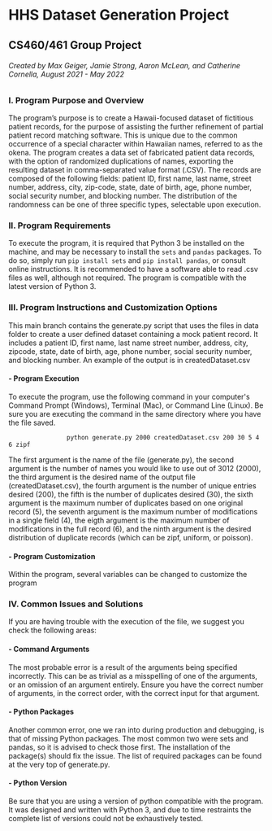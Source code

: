 # HHS Dataset Generation Project
## CS460/461 Group Project
###### Created by Max Geiger, Jamie Strong, Aaron McLean, and Catherine Cornella, August 2021 - May 2022

### I. Program Purpose and Overview
The program’s purpose is to create a Hawaii-focused dataset of fictitious patient records, for the purpose of assisting the further refinement of partial patient record matching software. This is unique due to the common occurrence of a special character within Hawaiian names, referred to as the okena. 
The program creates a data set of fabricated patient data records, with the option of randomized duplications of names, exporting the resulting dataset in comma-separated value format (.CSV). The records are composed of the following fields: patient ID, first name, last name, street number, address, city, zip-code, state, date of birth, age, phone number, social security number, and blocking number. The distribution of the randomness can be one of three specific types, selectable upon execution.

### II. Program Requirements
To execute the program, it is required that Python 3 be installed on the machine, and may be necessary to install the `sets` and `pandas` packages. To do so, simply run `pip install sets` and `pip install pandas`, or consult online instructions. It is recommended to have a software able to read .csv files as well, although not required. The program is compatible with the latest version of Python 3. 

### III. Program Instructions and Customization Options
This main branch contains the generate.py script that uses the files in data folder to create a user defined dataset containing a mock patient record.
It includes a patient ID, first name, last name	 street number, address,	city, zipcode, state, date of birth, age, phone number, social security number,
and blocking number. An example of the output is in createdDataset.csv

#### - Program Execution
To execute the program, use the following command in your computer's Command Prompt (Windows), Terminal (Mac), or Command Line (Linux). Be sure you are executing the command in the same directory where you have the file saved.

                    python generate.py 2000 createdDataset.csv 200 30 5 4 6 zipf
                 
The first argument is the name of the file (generate.py), the second argument is the number of names you would like to use out of 3012 (2000), the third argument
is the desired name of the output file (createdDataset.csv), the fourth argument is the number of unique entries desired (200), the fifth is the number of duplicates
desired (30), the sixth argument is the maximum number of duplicates based on one original record (5), the seventh argument is the maximum number of modifications in a
single field (4), the eigth argument is the maximum number of modifications in the full record (6), and the ninth argument is the desired distribution of duplicate records
(which can be zipf, uniform, or poisson).
 
#### - Program Customization
Within the program, several variables can be changed to customize the program

### IV. Common Issues and Solutions
If you are having trouble with the execution of the file, we suggest you check the following areas:
#### - Command Arguments
The most probable error is a result of the arguments being specified incorrectly. This can be as trivial as a misspelling of one of the arguments, or an omission of an argument entirely. Ensure you have the correct number of arguments, in the correct order, with the correct input for that argument.
#### - Python Packages
Another common error, one we ran into during production and debugging, is that of missing Python packages. The most common two were sets and pandas, so it is advised to check those first. The installation of the package(s) should fix the issue. The list of required packages can be found at the very top of generate.py.
#### - Python Version
Be sure that you are using a version of python compatible with the program. It was designed and written with Python 3, and due to time restraints the complete list of versions could not be exhaustively tested. 
